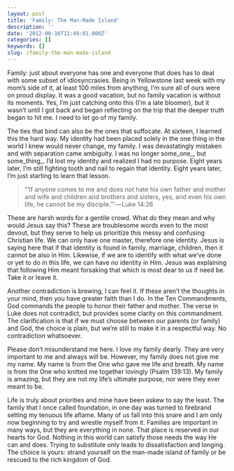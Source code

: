 ```yaml
---
layout: post
title: 'Family: The Man-Made Island'
description: ''
date: '2012-08-16T11:49:01.000Z'
categories: []
keywords: []
slug: /family-the-man-made-island
---
```


Family: just about everyone has one and everyone that does has to deal with some subset of idiosyncrasies. Being in Yellowstone last week with my mom’s side of it, at least 100 miles from anything, I’m sure all of ours were on proud display. It was a good vacation, but no family vacation is without its moments. Yes, I’m just catching onto this (I’m a late bloomer), but it wasn’t until I got back and began reflecting on the trip that the deeper truth began to hit me. I need to let go of my family.

The ties that bind can also be the ones that suffocate. At sixteen, I learned this the hard way. My identity had been placed solely in the one thing in the world I knew would never change, my family. I was devastatingly mistaken and with separation came ambiguity. I was no longer some_one_, but some_thing_. I’d lost my identity and realized I had no purpose. Eight years later, I’m still fighting tooth and nail to regain that identity. Eight years later, I’m just starting to learn that lesson.

> “‘If anyone comes to me and does not hate his own father and mother and wife and children and brothers and sisters, yes, and even his own life, he cannot be my disciple.’” — Luke 14:26

These are harsh words for a gentile crowd. What do they mean and why would Jesus say this? These are troublesome words even to the most devout, but they serve to help us prioritize this messy and confusing Christian life. We can only have one master, therefore one identity. Jesus is saying here that if that identity is found in family, marriage, children, then it cannot be also in Him. Likewise, if we are to identify with what we’ve done or yet to do in this life, we can have no identity in Him. Jesus was explaining that following Him meant forsaking that which is most dear to us if need be. Take it or leave it.

Another contradiction is brewing, I can feel it. If these aren’t the thoughts in your mind, then you have greater faith than I do. In the Ten Commandments, God commands the people to honor their father and mother. The verse in Luke does not contradict, but provides some clarity on this commandment. The clarification is that if we must choose between our parents (or family) and God, the choice is plain, but we’re still to make it in a respectful way. No contradiction whatsoever.

Please don’t misunderstand me here. I love my family dearly. They are very important to me and always will be. However, my family does not give me my name. My name is from the One who gave me life and breath. My name is from the One who knitted me together lovingly (Psalm 139:13). My family is amazing, but they are not my life’s ultimate purpose, nor were they ever meant to be.

Life is truly about priorities and mine have been askew to say the least. The family that I once called foundation, in one day was turned to firebrand setting my tenuous life aflame. Many of us fall into this snare and I am only now beginning to try and wrestle myself from it. Families are important in many ways, but they are everything in none. That place is reserved in our hearts for God. Nothing in this world can satisfy those needs the way He can and does. Trying to substitute only leads to dissatisfaction and longing. The choice is yours: strand yourself on the man-made island of family or be rescued to the rich kingdom of God.